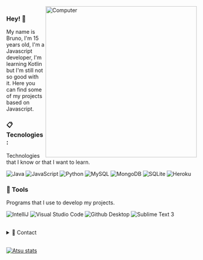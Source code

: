 <img src="https://raw.githubusercontent.com/MicaelliMedeiros/micaellimedeiros/master/image/computer-illustration.png" min-width="400px" max-width="400px" width="400px" align="right" alt="Computer">

### Hey! 👋

My name is Bruno, I'm 15 years old, I'm a Javascript developer, I'm learning Kotlin but I'm still not so good with it. Here you can find some of my projects based on Javascript.



### 📋 Tecnologies:
Technologies that I know or that I want to learn.

  ![Java](https://img.shields.io/badge/Java-ED8B00?style=for-the-badge&logo=java&logoColor=white)
 ![JavaScript](https://img.shields.io/badge/JavaScript-F7DF1E?style=for-the-badge&logo=javascript&logoColor=black)
  ![Python](https://img.shields.io/badge/Python-14354C?style=for-the-badge&logo=python&logoColor=white)
 ![MySQL](https://img.shields.io/badge/MySQL-00000F?style=for-the-badge&logo=mysql&logoColor=white)
  ![MongoDB](https://img.shields.io/badge/MongoDB-4EA94B?style=for-the-badge&logo=mongodb&logoColor=white)
  ![SQLite](https://img.shields.io/badge/SQLite-07405E?style=for-the-badge&logo=sqlite&logoColor=white)
  ![Heroku](https://img.shields.io/badge/Heroku-430098?style=for-the-badge&logo=heroku&logoColor=white)


### 🚀 Tools
Programs that I use to develop my projects.

  ![IntelliJ](https://img.shields.io/badge/IntelliJ-black?style=for-the-badge&logo=intellij-idea&logoColor=blue)
  ![Visual Studio Code](https://img.shields.io/badge/VSCode-008B8B?style=for-the-badge&logo=visual-studio-code&logoColor=blue)
  ![Github Desktop](https://img.shields.io/badge/GitHub_Desktop-inactive?style=for-the-badge&logo=github&logoColor=black)
  ![Sublime Text 3](https://img.shields.io/badge/Sublime_Text_3-grey?style=for-the-badge&logo=sublime-text&logoColor=yellow)

<br/>

<details>
  <summary>💬 Contact</summary>
   </br>    <img align="left" alt="Discord" target="_blank" width="25px" src="https://raw.githubusercontent.com/anuraghazra/anuraghazra/master/assets/discord-round.svg"/>
  <string>brxno.kts#0001</string>
  
   </br> <img align="left" alt="Twitter" target="_blank" width="25px" src="https://raw.githubusercontent.com/anuraghazra/anuraghazra/master/assets/twitter.svg"/>
  <string>@brxnokts</string> </br>
</details> 
  
<br/>

[![Atsu stats](https://github-readme-stats.vercel.app/api?username=seveensz&layout=compact&theme=tokyonight&hide_title=true&show_icons=true&count_private=true)](https://github.com/brxnokts/)
